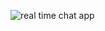 ![real time chat app](https://github.com/Drjaickal/Browser-Based-chat-application-Oasis-Infobyte/assets/105309360/153458a3-ed6a-4566-a880-da33383c3f95)
